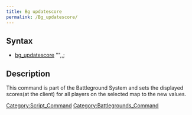 ```yaml
---
title: Bg updatescore
permalink: /Bg_updatescore/
---
```


Syntax
------

-   [bg_updatescore](/bg_updatescore "wikilink") "<mapname>",<team1 score>,<team2 score>;

Description
-----------

This command is part of the Battleground System and sets the displayed scores(at the client) for all players on the selected map to the new values.

[Category:Script_Command](/Category:Script_Command "wikilink") [Category:Battlegrounds_Command](/Category:Battlegrounds_Command "wikilink")